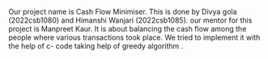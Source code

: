 Our project name is Cash Flow Minimiser.
This is done by Divya gola (2022csb1080) and Himanshi Wanjari (2022csb1085).
our mentor for this project is Manpreet Kaur.
It is about balancing the cash flow among the people where various transactions took place. 
We tried to implement it with the help of c- code taking help of greedy algorithm .
